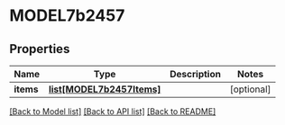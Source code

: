 # MODEL7b2457

## Properties
Name | Type | Description | Notes
------------ | ------------- | ------------- | -------------
**items** | [**list[MODEL7b2457Items]**](MODEL7b2457Items.md) |  | [optional] 

[[Back to Model list]](../README.md#documentation-for-models) [[Back to API list]](../README.md#documentation-for-api-endpoints) [[Back to README]](../README.md)

